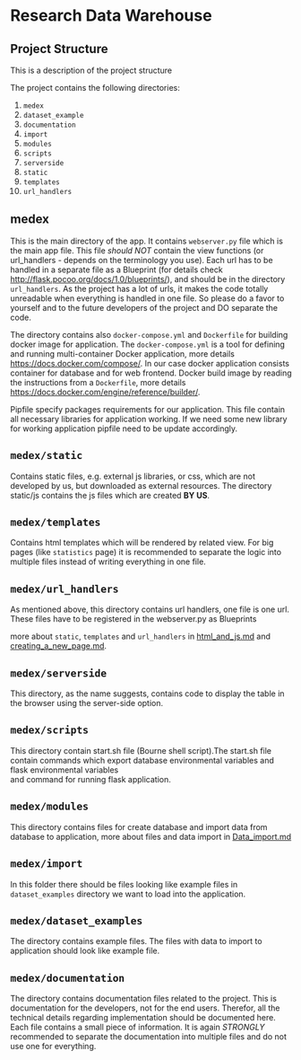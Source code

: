Research Data Warehouse
=======================

Project Structure
-----------------
This is a description of the project structure

The project contains the following directories:
1. `medex`
2. `dataset_example`
3. `documentation`
4. `import`
5. `modules`
6. `scripts`
7. `serverside`
8. `static`
9. `templates`
10. `url_handlers`


medex
--------

This is the main directory of the app. It contains `webserver.py` file which is the main app file.
This file *should NOT* contain the view functions (or url_handlers - depends on the terminology you use).
Each url has to be handled in a separate file as a Blueprint (for details check http://flask.pocoo.org/docs/1.0/blueprints/), and should be in the directory `url_handlers`.
As the project has a lot of urls, it makes the code totally unreadable when everything is handled in one file. So please do a favor to yourself and to the future developers of the project and DO separate the code.

The directory contains also `docker-compose.yml` and `Dockerfile` for building docker image for application. The `docker-compose.yml` is a tool for
defining and running multi-container Docker application, more details https://docs.docker.com/compose/. In our case docker application consists container for database
and for web frontend. Docker build image by reading the instructions from a `Dockerfile`, more details https://docs.docker.com/engine/reference/builder/.

Pipfile specify packages requirements for our application. This file contain all necessary libraries for application working. If we need some new library for working
application pipfile need to be update accordingly.

`medex/static`
--------------
Contains static files, e.g. external js libraries, or css, which are not developed by us, but downloaded as external resources. The directory static/js contains the js files which are created **BY US**.

`medex/templates`
-----------------
Contains html templates which will be rendered by related view. For big pages (like `statistics` page) it is recommended to separate the logic into multiple files instead of writing everything in one file.

`medex/url_handlers`
--------------------
As mentioned above, this directory contains url handlers, one file is one url. These files have to be registered in the webserver.py as Blueprints

more about `static`, `templates` and `url_handlers` in [html_and_js.md](https://github.com/dieterich-lab/medex/blob/PostgreSQL/documentation/html_and_js.md) and [creating_a_new_page.md](https://github.com/dieterich-lab/medex/blob/PostgreSQL/documentation/creating_a_new_page.md).

`medex/serverside`
--------------

This directory, as the name suggests, contains code to display the table in the browser using the server-side option.

`medex/scripts`
---------------

This directory contain start.sh file (Bourne shell script).The start.sh file contain commands which export database environmental variables and flask environmental variables  
 and command for running flask application.  


`medex/modules`
----------------
 This directory contains files for create database and import data from database to application,
  more about files and data import in [Data_import.md](https://github.com/dieterich-lab/medex/blob/PostgreSQL/documentation/Data_import.md)


`medex/import`
----------------

In this folder there should be files looking like example files in `dataset_examples` directory we want to load into the application.

`medex/dataset_examples`
------------------------

The directory contains example files. The files with data to import to application should look like example file. 

`medex/documentation`
----------------------

The directory contains documentation files related to the project.
This is documentation for the developers, not for the end users. Therefor, all the technical details regarding implementation should be documented here. Each file contains a small piece of information. It is again *STRONGLY* recommended to separate the documentation into multiple files and do not use one for everything.

